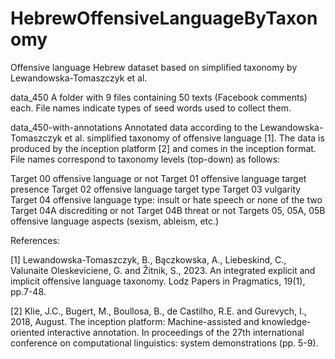 # HebrewOffensiveLanguageByTaxonomy
Offensive language Hebrew dataset based on simplified taxonomy by Lewandowska-Tomaszczyk et al.

data_450 A folder with 9 files containing 50 texts (Facebook comments) each. File names indicate types of seed words used to collect them.

data_450-with-annotations Annotated data according to the Lewandowska-Tomaszczyk et al. simplified taxonomy of offensive language [1]. The data is produced by the inception platform [2] and comes in the inception format. File names correspond to taxonomy levels (top-down) as follows:

Target 00      offensive language or not
Target 01      offensive language target presence
Target 02      offensive language target type
Target 03      vulgarity
Target 04      offensive language type: insult or hate speech or none of the two
Target 04A     discrediting or not
Target 04B     threat or not
Targets 05, 05A, 05B  offensive language aspects (sexism, ableism, etc.)


References:

[1] Lewandowska-Tomaszczyk, B., Bączkowska, A., Liebeskind, C., Valunaite Oleskeviciene, G. and Žitnik, S., 2023. An integrated explicit and implicit offensive language taxonomy. Lodz Papers in Pragmatics, 19(1), pp.7-48.

[2] Klie, J.C., Bugert, M., Boullosa, B., de Castilho, R.E. and Gurevych, I., 2018, August. The inception platform: Machine-assisted and knowledge-oriented interactive annotation. In proceedings of the 27th international conference on computational linguistics: system demonstrations (pp. 5-9).
